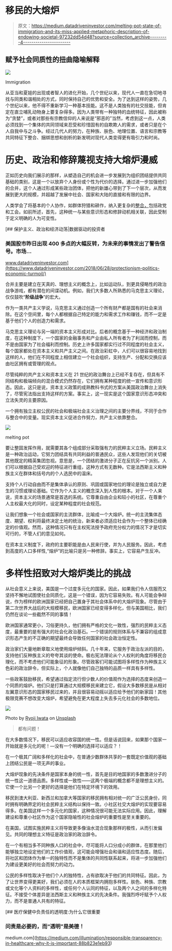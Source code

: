 # 移民的大熔炉

> 原文：<https://medium.datadriveninvestor.com/melting-pot-state-of-immigration-and-its-miss-applied-metaphoric-description-of-endowing-societal-97232dd54d48?source=collection_archive---------4----------------------->

## 赋予社会同质性的扭曲隐喻解释

![](img/1269fe34b15f459b9327de94d33bd272.png)

Immigration

从亚当和夏娃的出现或者智人的进化开始，几个世纪以来，现代人一直在急切地寻找与同类和谐相处的方式，同时保持自己的优势和安全。为了达到这样的姿势，几个世纪以来，他不得不重新学习一种基本技能。这不是人类独有的社交技能，但肯定在直立哺乳动物身上要复杂得多。因为人类带有一种独特的血统特征，因此被称为“贪婪”，或者对那些有宗教信仰的人来说是“邪恶的”当然，考虑到这一点，人类必须找到一个集体的共同领域来忍受和珍惜固有的自欺欺人的需求，或者只是在个人自我中与之斗争。经过几代人的努力，在种族、肤色、地理位置、语言和宗教等共同特征下整合、捆绑思想和剖析的新发明对现代人类变得更有吸引力和时尚。

# 历史、政治和修辞蔑视支持大熔炉漫威

正如历史向我们展示的那样，从塑造自己的机会进一步发展到为组织团结提供共同基础的类别，这是一个以放弃个人身份或个性为代价的选择。通过进一步加强他们的合并，这个人通过形成某些政治团体，把他的新雄心带到了下一个层次，从而发展到更大的规模，并超越了发展中社会、国家和大陆的直接和有限的边界。

人类学会了将基本的个人协作，如群体狩猎和耕作，纳入更复杂的[整合，](https://medium.com/datadriveninvestor/the-concept-of-collaboration-and-consolidation-exploiting-our-differences-to-unify-on-a-common-45922b9ecc46)包括政党和工会。如前所述，首先，这种统一与某些意识形态和修辞动机相关联，因此受制于定义明确的人为可变性。

[](https://www.datadriveninvestor.com/2018/06/28/protectionism-politics-economic-turmoil/) [## 保护主义、政治和经济动荡|数据驱动的投资者

### 美国股市昨日出现 400 多点的大幅反转，为未来的事情发出了警告信号。市场…

www.datadriveninvestor.com](https://www.datadriveninvestor.com/2018/06/28/protectionism-politics-economic-turmoil/) 

合并主要是建立在天真的、理想主义的概念上，比如运动队，到更具侵略性的政治战争游戏，都有潜在的间谍动机。例如，我们大多数人所熟悉的马克思主义理论，仅仅鼓吹“**阶级战争**”的宏大。

作为一类共产主义学说，马克思主义通过创造一个所有财产都是国有的社会来消除。在这个空间里，每个人都根据自己特定的能力和需求工作和赚钱，而不一定是基于他们个人的创造力和需求。

马克思主义理论与另一端的资本主义形成对比。后者的概念基于一种经济和政治制度，在这种制度下，一个国家的金融事务和产业由私人所有者为了利润而控制，而不是由国家为了社会福利而控制。历史上许多国家都实行过不同程度的社会主义，每个国家都处在资本主义和共产主义之间。在政治彩虹中，人们可以很容易地找到这样的人，他们在不同程度上相信建立一个社会组织，支持生产、分配和交换应该由社区拥有或管理的观点。

尽管纯粹的共产主义和资本主义在 21 世纪的政治舞台上已经不复存在，但具有不同结构和极端倾向的混合模式仍然存在，它们拥有某种程度的统一宣传和意识形态。因此，这只是说，资本主义政策的成熟教科书式的方案从美国政治舞台上消失了，尽管宪法指出支持这样的方案。事实上，这一现实是这个国家意识形态冲突和立法失灵的主要原因。

一个拥有独立主权公民的社会和极端社会主义治理之间的主要分界线，不同于合作与整合中的变量。现实资本主义促进合作努力，共产主义依靠整合。

![](img/dffaf1191ab7b7789e83798cada8b149.png)

melting pot

要让整固发挥作用，就需要其各个组成部分采取强有力的民粹主义立场。民粹主义是一种政治运动，它努力团结具有共同利益的普通民众，这些人发现他们的关切被其他既定的精英集团忽视。意思是，一个团结的激进分子正在反抗另一个派别。人们可以根据自己受欢迎的特征进行重组，这种方式有无数种。它是法西斯主义和种族主义在群体和括号内的个人选民中的温床。

支持个人行动自由而不是集体承认的原则、巩固或国家地位的理论是独立或自力更生的习惯或理论基础。它作为个人主义的概念深入到人性的根本。对于一个人来说，资本主义的场景通常是首选的系统。它尊重自由企业和较小的社区，在尊重个人主权最大化的同时，设定某种程度的社会规范。

让我们想象一个社会或国家的主流群体，比喻成一个大熔炉。统一的主流集体态度、期望、权利将最终决定土地的统治，新来者必须适应社会作为一个整体已经确定的价值观。然而，这种情况只有在主权宪法授予政府充分权力的情况下才是切实可行的，不管人们的意见如何。

在资本主义制度下，政府的主要职能是由人民来行使，并为人民服务。因此，考虑到高度的人口多样性,“熔炉”的比喻只是另一种修辞。事实上，它容易产生反冲。

# 多样性招致对大熔炉类比的挑战

从社会意义上来说，美国是一个过度多元化的国家。因此，如果我们令人信服而又坚持不懈地试图使社会同质化，这是一个错误，因为它容易失败。有人可能会争辩说，作为榜样的欧洲国家已经把自己置身于其社会体系中的大熔炉现象。尽管由于第二次世界大战后的大规模移民，欧洲国家已经变得多样化，但与美国相比，我们仍然在谈论一些截然不同的事情！

欧洲国家通常更小，习俗更持久，他们拥有严格的文化一致性，强烈的民粹主义态度，最重要的是有强大的社会化政治基石。一个错误的规则体系与不兼容的组成意识形态产生的不正确的期望最终会导致任何国家的社会政治恒定性。

政治家们大量地断章取义地使用熔炉倾斜。几十年来，它服务于政治左派的目的，支持他们反种族主义的夸夸其谈的使命。极右宪法理论从个人权利的角度将移民合理化，而不考虑他们可能象征的形象。尽管政客们可能试图将多样性作为种族主义色彩的政治辞令，但实际上，个人就像他们自己独特的品质一样具有多样性。

一些政客鼓励移民，希望通过指定流行但少数人的价值观作为选择的态度来创造一个同质的熔炉。他们只是打算通过大规模移民来建立它，假设大多数移民是从相对左翼意识形态的国家移民过来的，并且很容易动摇以适应给予他们的新家园！其他极限竞赛不想改变大熔炉，希望避免在更大程度上失去多元化社会的多数地位。

![](img/2bb4906fc2e0680c09cb774680ee33dd.png)

Photo by [Ryoji Iwata](https://unsplash.com/@ryoji__iwata?utm_source=medium&utm_medium=referral) on [Unsplash](https://unsplash.com?utm_source=medium&utm_medium=referral)

> 都有问题！

在大多数情况下，移民可以适应收容国的统一性。但是话说回来，如果那个国家一开始就是多元化的呢！—没有一个明确的选择可以适应？！

在一个极其广阔和多样化的社会中，在普通少数群体共享的一套既定价值观的基础上团结公民是一项无声的事业。

大熔炉现象的先决条件是国家本身的统一性，首先是目的地国家的多数激进分子的统一性这一道德品质。多样性或一致性——这两个极端的概念都不是理想主义的。它使一个比另一个更好的选择是他们在特定环境下的效用。

移民到澳大利亚、新西兰和加拿大等国家的移民拥有相对统一的广泛公民身份，同时拥有明确界定的社会民粹主义结构以保持一致。小社区社交大熔炉的实现要容易得多。在美国这样一个多元化的国家，这种情况很可能无法实际应用。因此，理解建设和尊重小社区作为这个国家隐喻性的社会熔炉的重要性是至关重要的。

在美国，试图实施民粹主义将导致更多像油水混合现象那样的极性，从而引发偏见。共同的理想主义特征是政治家的政治辞令。

在一个有相当多不同种族人口的社会中，尽可能将人口分成小的群体，在那里他们能够独立地设定他们的工作价值观，这可能会增强社会和谐和适应性态度。随后，将社区和团体作为单一的独特性而不是集体的共同性联系起来，将进一步加强他们为建设更美好的社会而努力的动力。

公民的多样性取决于他们个人的独特性，占有欲取决于他们的共同特征。因此，为了让世界变得更美好，我们必须在人的本质框架内拥抱多样性。肤色、种族、宗教或文化等个人资料的多样性，或任何个人认同的特征，以及两个人之间的多样化特征。不接受个体差异是法西斯主义和种族主义的先决条件。我强烈呼吁赋予个人权力，而不是普通人共有的特征。

[](https://medium.com/illumination/responsible-transparency-in-healthcare-why-it-is-important-88b823e1eb93) [## 医疗保健中负责任的透明度:为什么它很重要

### 问责是必要的，而“透明”是美德！

medium.com](https://medium.com/illumination/responsible-transparency-in-healthcare-why-it-is-important-88b823e1eb93)